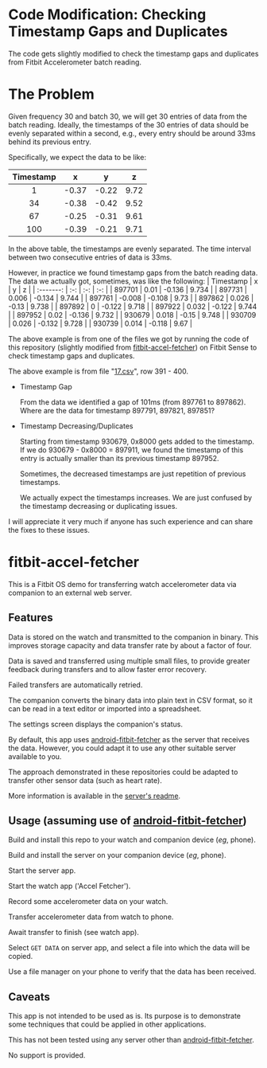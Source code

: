 # Code Modification: Checking Timestamp Gaps and Duplicates
The code gets slightly modified to check the timestamp gaps and duplicates from Fitbit Accelerometer batch reading.

# The Problem
Given frequency 30 and batch 30, we will get 30 entries of data from the batch reading. Ideally, the timestamps of
the 30 entries of data should be evenly separated within a second, e.g., every entry should be around 33ms behind
its previous entry. 

Specifically, we expect the data to be like:

| Timestamp | x | y | z |
| :-------: | :-: | :-: | :-: |
| 1 | -0.37 | -0.22 | 9.72 |
| 34 | -0.38 | -0.42 | 9.52 |
| 67 | -0.25 | -0.31 | 9.61 |
| 100 | -0.39 | -0.21 | 9.71 |

In the above table, the timestamps are evenly separated. The time interval between two consecutive entries of data is 33ms.

However, in practice we found timestamp gaps from the batch reading data. The data we actually got, sometimes, was like the following:
| Timestamp | x | y | z |
| :-------: | :-: | :-: | :-: |
| 897701 | 0.01 | -0.136 | 9.734 |
| 897731 | 0.006 | -0.134 | 9.744 |
| 897761 | -0.008 | -0.108 | 9.73 |
| 897862 | 0.026 | -0.13 | 9.738 |
| 897892 | 0 | -0.122 | 9.718 |
| 897922 | 0.032 | -0.122 | 9.744 |
| 897952 | 0.02 | -0.136 | 9.732 |
| 930679 | 0.018 | -0.15 | 9.748 |
| 930709 | 0.026 | -0.132 | 9.728 |
| 930739 | 0.014 | -0.118 | 9.67 |

The above example is from one of the files we got by running the code of this repository (slightly modified from [fitbit-accel-fetcher](https://github.com/gondwanasoft/fitbit-accel-fetcher)) on Fitbit Sense to check timestamp gaps and duplicates. 

The above example is from file "[17.csv](/17.csv)", row 391 - 400. 

- Timestamp Gap
  
   From the data we identified a gap of 101ms (from 897761 to 897862). Where are the data for timestamp 897791, 897821, 897851?

- Timestamp Decreasing/Duplicates 

  Starting from timestamp 930679, 0x8000 gets added to the timestamp. If we do 930679 - 0x8000 = 897911, we found the timestamp of this entry is actually smaller than its previous timestamp 897952. 

  Sometimes, the decreased timestamps are just repetition of previous timestamps.

  We actually expect the timestamps increases. We are just confused by the timestamp decreasing or duplicating issues.

I will appreciate it very much if anyone has such experience and can share the fixes to these issues.

# fitbit-accel-fetcher
This is a Fitbit OS demo for transferring watch accelerometer data via companion to an external web server.

Features
-
Data is stored on the watch and transmitted to the companion in binary. This improves storage capacity and data transfer rate by about a factor of four.

Data is saved and transferred using multiple small files, to provide greater feedback during transfers and to allow faster error recovery.

Failed transfers are automatically retried.

The companion converts the binary data into plain text in CSV format, so it can be read in a text editor or imported into a spreadsheet.

The settings screen displays the companion's status.

By default, this app uses [android-fitbit-fetcher](https://github.com/gondwanasoft/android-fitbit-fetcher) as the server that receives the data. However, you could adapt it to use any other suitable server available to you.

The approach demonstrated in these repositories could be adapted to transfer other sensor data (such as heart rate).

More information is available in the [server's readme](https://github.com/gondwanasoft/android-fitbit-fetcher/blob/master/README.md).

Usage (assuming use of [android-fitbit-fetcher](https://github.com/gondwanasoft/android-fitbit-fetcher))
-
Build and install this repo to your watch and companion device (*eg*, phone).

Build and install the server on your companion device (*eg*, phone).

Start the server app.

Start the watch app ('Accel Fetcher').

Record some accelerometer data on your watch.

Transfer accelerometer data from watch to phone.

Await transfer to finish (see watch app).

Select `GET DATA` on server app, and select a file into which the data will be copied.

Use a file manager on your phone to verify that the data has been received.

Caveats
-

This app is not intended to be used as is. Its purpose is to demonstrate some techniques that could be applied in other applications.

This has not been tested using any server other than [android-fitbit-fetcher](https://github.com/gondwanasoft/android-fitbit-fetcher).

No support is provided.